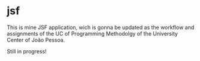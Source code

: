 # jsf
This is mine JSF application, wich is gonna be updated as the workflow and
assignments of the UC of Programming Methodolgy of the University Center of João Pessoa.

Still in progress!
